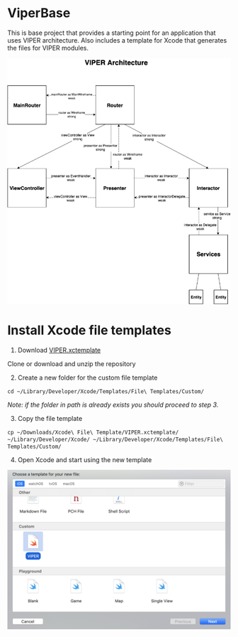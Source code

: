 # ViperBase
This is base project that provides a starting point for an application that uses VIPER architecture.
Also includes a template for Xcode that generates the files for VIPER modules.

<p align="center">
<img src="images/viper-diagram.png" width="811" title="VIPER Architecture">
</p>

# Install Xcode file templates
1. Download <a href="Xcode File Template/VIPER.xctemplate">VIPER.xctemplate</a>

Clone or download and unzip the repository

2. Create a new folder for the custom file template
```
cd ~/Library/Developer/Xcode/Templates/File\ Templates/Custom/
```
_Note: if the folder in path is already exists you should proceed to step 3._

3. Copy the file template
```
cp ~/Downloads/Xcode\ File\ Template/VIPER.xctemplate/ ~/Library/Developer/Xcode/ ~/Library/Developer/Xcode/Templates/File\ Templates/Custom/
```
4. Open Xcode and start using the new template
<p align="center">
<img src="images/xcode-file-template.png" width="722" title="VIPER Architecture">
</p>
